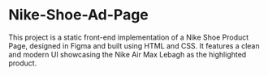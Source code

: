 # Nike-Shoe-Ad-Page
This project is a static front-end implementation of a Nike Shoe Product Page, designed in Figma and built using HTML and CSS. It features a clean and modern UI showcasing the Nike Air Max Lebagh as the highlighted product.
